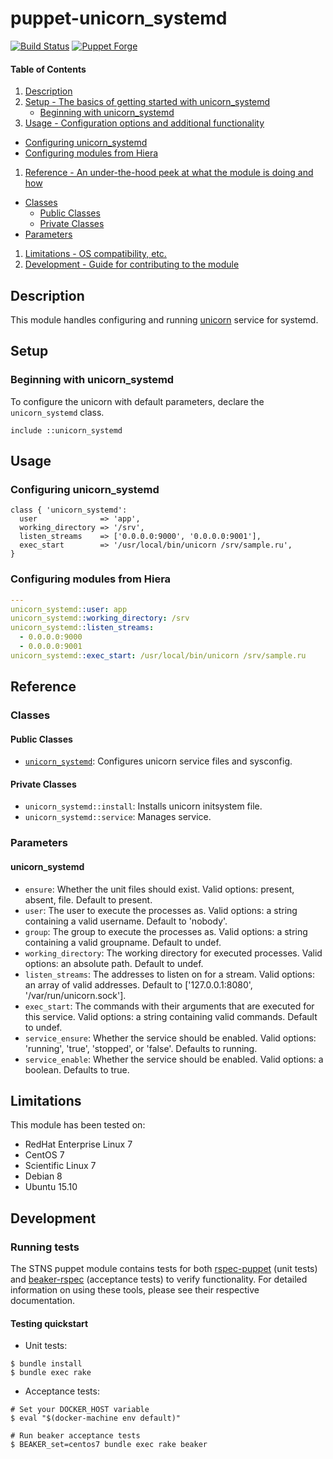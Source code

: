 # puppet-unicorn\_systemd

[![Build Status](https://img.shields.io/travis/hfm/puppet-unicorn_systemd/master.svg?style=flat-square)](https://travis-ci.org/hfm/puppet-unicorn_systemd)
[![Puppet Forge](https://img.shields.io/puppetforge/v/hfm/unicorn_systemd.svg?style=flat-square)](https://forge.puppetlabs.com/hfm/unicorn_systemd)

#### Table of Contents

1. [Description](#description)
1. [Setup - The basics of getting started with unicorn_systemd](#setup)
    * [Beginning with unicorn_systemd](#beginning-with-unicorn_systemd)
1. [Usage - Configuration options and additional functionality](#usage)
  - [Configuring unicorn_systemd](#configuring-unicorn_systemd)
  - [Configuring modules from Hiera](#configuring-modules-from-hiera)
1. [Reference - An under-the-hood peek at what the module is doing and how](#reference)
  - [Classes](#classes)
    - [Public Classes](#public-classes)
    - [Private Classes](#private-classes)
  - [Parameters](#parameters)
1. [Limitations - OS compatibility, etc.](#limitations)
1. [Development - Guide for contributing to the module](#development)

## Description

This module handles configuring and running [unicorn](http://unicorn.bogomips.org/) service for systemd.

## Setup

### Beginning with unicorn_systemd

To configure the unicorn with default parameters, declare the `unicorn_systemd` class.

```puppet
include ::unicorn_systemd
```

## Usage

### Configuring unicorn_systemd

```puppet
class { 'unicorn_systemd':
  user              => 'app',
  working_directory => '/srv',
  listen_streams    => ['0.0.0.0:9000', '0.0.0.0:9001'],
  exec_start        => '/usr/local/bin/unicorn /srv/sample.ru',
}
```

### Configuring modules from Hiera

```yaml
---
unicorn_systemd::user: app
unicorn_systemd::working_directory: /srv
unicorn_systemd::listen_streams:
  - 0.0.0.0:9000
  - 0.0.0.0:9001
unicorn_systemd::exec_start: /usr/local/bin/unicorn /srv/sample.ru
```

## Reference

### Classes

#### Public Classes

- [`unicorn_systemd`](#unicorn_systemd): Configures unicorn service files and sysconfig.

#### Private Classes

- `unicorn_systemd::install`: Installs unicorn initsystem file.
- `unicorn_systemd::service`: Manages service.

### Parameters

#### unicorn_systemd

- `ensure`: Whether the unit files should exist. Valid options: present, absent, file. Default to present.
- `user`: The user to execute the processes as. Valid options: a string containing a valid username.  Default to 'nobody'.
- `group`: The group to execute the processes as. Valid options: a string containing a valid groupname.  Default to undef.
- `working_directory`: The working directory for executed processes. Valid options: an absolute path.  Default to undef.
- `listen_streams`: The addresses to listen on for a stream. Valid options: an array of valid addresses.  Default to ['127.0.0.1:8080', '/var/run/unicorn.sock'].
- `exec_start`: The commands with their arguments that are executed for this service. Valid options: a string containing valid commands.  Default to undef.
- `service_ensure`: Whether the service should be enabled. Valid options: 'running', 'true', 'stopped', or 'false'.  Defaults to running.
- `service_enable`: Whether the service should be enabled. Valid options: a boolean.  Defaults to true.

## Limitations

This module has been tested on:

- RedHat Enterprise Linux 7
- CentOS 7
- Scientific Linux 7
- Debian 8
- Ubuntu 15.10

## Development

### Running tests

The STNS puppet module contains tests for both [rspec-puppet](http://rspec-puppet.com/) (unit tests) and [beaker-rspec](https://github.com/puppetlabs/beaker-rspec) (acceptance tests) to verify functionality. For detailed information on using these tools, please see their respective documentation.

#### Testing quickstart

- Unit tests:

```console
$ bundle install
$ bundle exec rake
```

- Acceptance tests:

```console
# Set your DOCKER_HOST variable
$ eval "$(docker-machine env default)"

# Run beaker acceptance tests
$ BEAKER_set=centos7 bundle exec rake beaker
```
